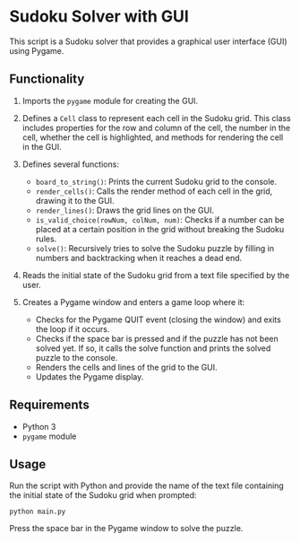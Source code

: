 
# Sudoku Solver with GUI

This script is a Sudoku solver that provides a graphical user interface (GUI) using Pygame. 

## Functionality

1. Imports the `pygame` module for creating the GUI.

2. Defines a `Cell` class to represent each cell in the Sudoku grid. This class includes properties for the row and column of the cell, the number in the cell, whether the cell is highlighted, and methods for rendering the cell in the GUI.

3. Defines several functions:
   - `board_to_string()`: Prints the current Sudoku grid to the console.
   - `render_cells()`: Calls the render method of each cell in the grid, drawing it to the GUI.
   - `render_lines()`: Draws the grid lines on the GUI.
   - `is_valid_choice(rowNum, colNum, num)`: Checks if a number can be placed at a certain position in the grid without breaking the Sudoku rules.
   - `solve()`: Recursively tries to solve the Sudoku puzzle by filling in numbers and backtracking when it reaches a dead end.

4. Reads the initial state of the Sudoku grid from a text file specified by the user.

5. Creates a Pygame window and enters a game loop where it:
   - Checks for the Pygame QUIT event (closing the window) and exits the loop if it occurs.
   - Checks if the space bar is pressed and if the puzzle has not been solved yet. If so, it calls the solve function and prints the solved puzzle to the console.
   - Renders the cells and lines of the grid to the GUI.
   - Updates the Pygame display.

## Requirements

- Python 3
- `pygame` module

## Usage

Run the script with Python and provide the name of the text file containing the initial state of the Sudoku grid when prompted:

```
python main.py
```

Press the space bar in the Pygame window to solve the puzzle.
